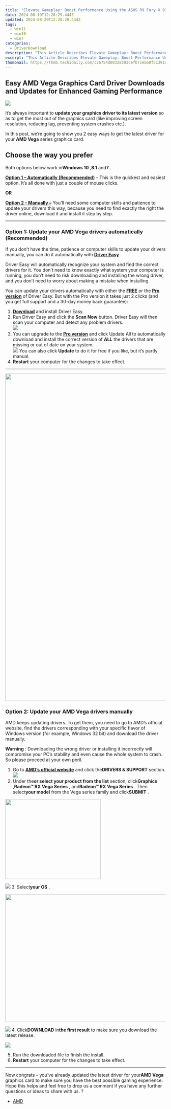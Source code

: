 ```yaml
---
title: "Elevate Gameplay: Boost Performance Using the ASUS R9 Fury X 970 Pro Graphics Card"
date: 2024-08-19T12:28:29.444Z
updated: 2024-08-20T12:28:29.444Z
tags:
  - win11
  - win10
  - win7
categories:
  - DriverDownload
description: "This Article Describes Elevate Gameplay: Boost Performance Using the ASUS R9 Fury X 970 Pro Graphics Card"
excerpt: "This Article Describes Elevate Gameplay: Boost Performance Using the ASUS R9 Fury X 970 Pro Graphics Card"
thumbnail: https://thmb.techidaily.com/c26754d00328593cefb7ceb60f51391dcd2a8dd934a3e89af40244a078e590d9.jpg
---
```


## Easy AMD Vega Graphics Card Driver Downloads and Updates for Enhanced Gaming Performance

![](https://images.drivereasy.com/wp-content/uploads/2018/12/img_5c10d0ce016e9.jpg)

 It’s always important to **update your graphics driver to its latest version**   so as to get the most out of the graphics card (like improving screen resolution, reducing lag, preventing system crashes etc.).

 In this post, we’re going to show you 2 easy ways to get the latest driver for your **AMD Vega** series  graphics card.

## Choose the way you prefer

 Both options below work in**Windows 10** ,**8.1** and**7** .

[**Option 1 – Automatically (Recommended)**](https://www.drivereasy.com/knowledge/amd-vega-drivers-download-update-for-gamers-easily/#O1) – This is the quickest and easiest option. It’s all done with just a couple of mouse clicks.

**OR**

[**Option 2 – Manually –**](https://tools.techidaily.com/drivereasy/download/) You’ll need some computer skills and patience to update your drivers this way, because you need to find exactly the right the driver online, download it and install it step by step.

---

### Option 1: Update your AMD Vega **drivers**  automatically (Recommended)

 If you don’t have the time, patience or computer skills to update your drivers manually, you can do it automatically with **[Driver Easy](https://tools.techidaily.com/drivereasy/download/)**  .

 Driver Easy will automatically recognize your system and find the correct drivers for it. You don’t need to know exactly what system your computer is running, you don’t need to risk downloading and installing the wrong driver, and you don’t need to worry about making a mistake when installing.

 You can update your drivers automatically with either the **[FREE](https://tools.techidaily.com/drivereasy/download/)**  or the **[Pro version](https://tools.techidaily.com/drivereasy/download/)**  of Driver Easy. But with the Pro version it takes just 2 clicks (and you get full support and a 30-day money back guarantee):

1. **[Download](https://tools.techidaily.com/drivereasy/download/)**  and install Driver Easy.
2. Run Driver Easy and click the **Scan Now**  button. Driver Easy will then scan your computer and detect any problem drivers.  
![](https://images.drivereasy.com/wp-content/uploads/2018/12/img_5c10cbda0024a.jpg)
3. You can upgrade to the **[Pro version](https://tools.techidaily.com/drivereasy/download/)**  and click Update All to automatically download and install the correct version of **ALL** the drivers that are missing or out of date on your system.  
![](https://images.drivereasy.com/wp-content/uploads/2018/12/img_5c10cc911df20.jpg) You can also click **Update** to do it for free if you like, but it’s partly manual.
4. **Restart**   your computer for the changes to take effect.

---

<!-- affiliate ads begin -->
<a href="https://ephamedtechinc.pxf.io/c/5597632/2097466/26400?prodsku=B700" target="_top" id="2097466"><img src="//a.impactradius-go.com/display-ad/26400-2097466" border="0" alt="" width="2048" height="1024"/></a><img height="0" width="0" src="https://imp.pxf.io/i/5597632/2097466/26400" style="position:absolute;visibility:hidden;" border="0" />
<!-- affiliate ads end -->
### Option 2: Update your AMD Vega **drivers**  manually

 AMD keeps updating drivers. To get them, you need to go to AMD’s official website, find the drivers corresponding with your specific flavor of Windows version (for example, Windows 32 bit) and download the driver manually.

**Warning** : Downloading the wrong driver or installing it incorrectly will compromise your PC’s stability and even cause the whole system to crash. So please proceed at your own peril.

1. Go to **[AMD’s official website](https://www.amd.com/en)**  and click the**DRIVERS & SUPPORT** section.  
![](https://images.drivereasy.com/wp-content/uploads/2018/12/img_5c10cdb049159.jpg)
2. Under the**or select your product from the list** section, click**Graphics** ,**Radeon™ RX Vega Series** , and**Radeon™ RX Vega Series** . Then select**your model** from the Vega series family and click**SUBMIT** .  
<!-- affiliate ads begin -->
<a href="https://printrendy.pxf.io/c/5597632/1453720/17020" target="_top" id="1453720"><img src="//a.impactradius-go.com/display-ad/17020-1453720" border="0" alt="" width="300" height="250"/></a><img height="0" width="0" src="https://imp.pxf.io/i/5597632/1453720/17020" style="position:absolute;visibility:hidden;" border="0" />
<!-- affiliate ads end -->
![](https://images.drivereasy.com/wp-content/uploads/2018/12/img_5c10cf88229fe.jpg)
3. Select**your OS** .  
<!-- affiliate ads begin -->
<a href="https://aidotcom.pxf.io/c/5597632/2086436/19576" target="_top" id="2086436"><img src="//a.impactradius-go.com/display-ad/19576-2086436" border="0" alt="" width="1500" height="400"/></a><img height="0" width="0" src="https://imp.pxf.io/i/5597632/2086436/19576" style="position:absolute;visibility:hidden;" border="0" />
<!-- affiliate ads end -->
![](https://images.drivereasy.com/wp-content/uploads/2018/12/img_5c10cff3a9435.jpg)
4. Click**DOWNLOAD** in**the first result** to make sure you download the latest release.
<!-- affiliate ads begin -->
<a href="https://secure.2checkout.com/order/checkout.php?PRODS=33729450&QTY=1&AFFILIATE=108875&CART=1"><img src="https://secure.avangate.com/images/merchant/7f687767ccf20fcea1c9dc4a5adc2326/Digisigner_banner_728_x_90_color_version.png" border="0"></a>
<!-- affiliate ads end -->
5. Run the downloaded file to finish the install.
6. **Restart** your computer for the changes to take effect.

---

 Now congrats – you’ve already updated the latest driver for your**AMD Vega** graphics card to make sure you have the best possible gaming experience.  Hope this helps and feel free to drop us a comment if you have any further questions or ideas to share with us. ?

* [AMD](https://tools.techidaily.com/drivereasy/download/)

<ins class="adsbygoogle"
     style="display:block"
     data-ad-format="autorelaxed"
     data-ad-client="ca-pub-7571918770474297"
     data-ad-slot="1223367746"></ins>



<ins class="adsbygoogle"
     style="display:block"
     data-ad-client="ca-pub-7571918770474297"
     data-ad-slot="8358498916"
     data-ad-format="auto"
     data-full-width-responsive="true"></ins>


